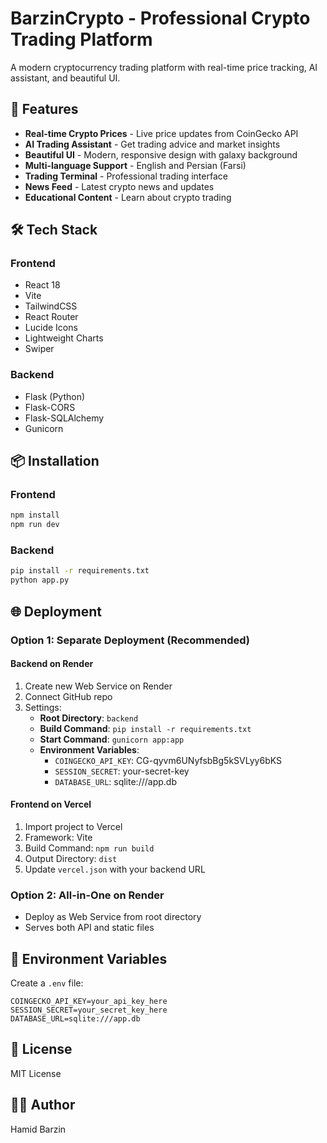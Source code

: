 # BarzinCrypto - Professional Crypto Trading Platform

A modern cryptocurrency trading platform with real-time price tracking, AI assistant, and beautiful UI.

## 🚀 Features

- **Real-time Crypto Prices** - Live price updates from CoinGecko API
- **AI Trading Assistant** - Get trading advice and market insights
- **Beautiful UI** - Modern, responsive design with galaxy background
- **Multi-language Support** - English and Persian (Farsi)
- **Trading Terminal** - Professional trading interface
- **News Feed** - Latest crypto news and updates
- **Educational Content** - Learn about crypto trading

## 🛠️ Tech Stack

### Frontend
- React 18
- Vite
- TailwindCSS
- React Router
- Lucide Icons
- Lightweight Charts
- Swiper

### Backend
- Flask (Python)
- Flask-CORS
- Flask-SQLAlchemy
- Gunicorn

## 📦 Installation

### Frontend
```bash
npm install
npm run dev
```

### Backend
```bash
pip install -r requirements.txt
python app.py
```

## 🌐 Deployment

### Option 1: Separate Deployment (Recommended)

#### Backend on Render
1. Create new Web Service on Render
2. Connect GitHub repo
3. Settings:
   - **Root Directory**: `backend`
   - **Build Command**: `pip install -r requirements.txt`
   - **Start Command**: `gunicorn app:app`
   - **Environment Variables**:
     - `COINGECKO_API_KEY`: CG-qyvm6UNyfsbBg5kSVLyy6bKS
     - `SESSION_SECRET`: your-secret-key
     - `DATABASE_URL`: sqlite:///app.db

#### Frontend on Vercel
1. Import project to Vercel
2. Framework: Vite
3. Build Command: `npm run build`
4. Output Directory: `dist`
5. Update `vercel.json` with your backend URL

### Option 2: All-in-One on Render
- Deploy as Web Service from root directory
- Serves both API and static files

## 🔑 Environment Variables

Create a `.env` file:
```
COINGECKO_API_KEY=your_api_key_here
SESSION_SECRET=your_secret_key_here
DATABASE_URL=sqlite:///app.db
```

## 📝 License

MIT License

## 👨‍💻 Author

Hamid Barzin
